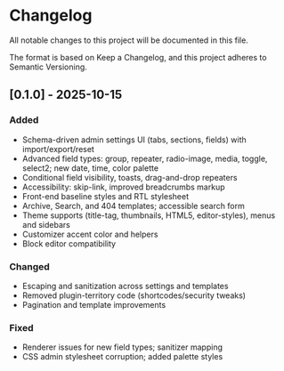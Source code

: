 # Changelog

All notable changes to this project will be documented in this file.

The format is based on Keep a Changelog, and this project adheres to Semantic Versioning.

## [0.1.0] - 2025-10-15

### Added

-   Schema-driven admin settings UI (tabs, sections, fields) with import/export/reset
-   Advanced field types: group, repeater, radio-image, media, toggle, select2; new date, time, color palette
-   Conditional field visibility, toasts, drag-and-drop repeaters
-   Accessibility: skip-link, improved breadcrumbs markup
-   Front-end baseline styles and RTL stylesheet
-   Archive, Search, and 404 templates; accessible search form
-   Theme supports (title-tag, thumbnails, HTML5, editor-styles), menus and sidebars
-   Customizer accent color and helpers
-   Block editor compatibility

### Changed

-   Escaping and sanitization across settings and templates
-   Removed plugin-territory code (shortcodes/security tweaks)
-   Pagination and template improvements

### Fixed

-   Renderer issues for new field types; sanitizer mapping
-   CSS admin stylesheet corruption; added palette styles
